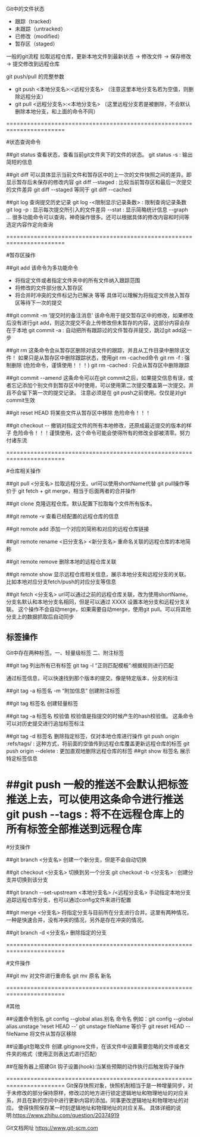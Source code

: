 Git中的文件状态
- 跟踪（tracked）
- 未跟踪（untracked）
- 已修改（modified）
- 暂存区（staged）

一般的git流程
拉取远程仓库，更新本地文件到最新状态 -> 修改文件 -> 保存修改 -> 提交修改到远程仓库

git push/pull 的完整参数
- git push <shortName> <本地分支名>:<远程分支名> （注意这里本地分支名若为空值，则删除远程分支）
- git pull <shortName> <远程分支名>:<本地分支名> （这里远程分支若是被删除，不会默认删除本地分支，和上面的命令不同）

=======================================================================

#状态查询命令

##git status
查看状态，查看当前git文件夹下的文件的状态。
git status -s : 输出简短的信息


##git diff
可以具体显示当前文件和暂存区中的上一次的文件快照之间的差异。即显示暂存后未保存的修改内容
git diff --staged : 比较当前暂存区和最后一次提交的文件差异
git diff --staged 等同于 git diff --cached


##git log
查询提交历史记录
git log -<限制显示记录条数> : 限制查询记录条数
git log -p : 显示每次提交所引入的文件差异
        --stat : 显示简略统计信息 
        --graph
        ...
很多功能命令可以查询，神奇操作很多。还可以根据具体的修改内容和时间等选定内容作定向查询

=======================================================================

#暂存区操作

##git add <fileNames>
该命令为多功能命令
- 将指定文件或者指定文件夹中的所有文件纳入跟踪范围
- 将修改的文件部分放入暂存区
- 将合并时冲突的文件标记为已解决
等等
具体可以理解为将指定文件放入暂存区等待下一次的提交

##git commit -m ‘提交时的备注消息’
该命令用于提交暂存区中的修改，如果修改后没有进行git add，则这次提交不会上传修改但未暂存的内容，这部分内容会存在于本地
git commit -a : 自动把所有跟踪过的文件暂存并提交，跳过git add这一步

##git rm
这条命令会从暂存区删除对该文件的跟踪，并且从工作目录中删除该文件！
如果只是从暂存区中删除跟踪状态，使用git rm -cached命令
git rm -f <fileName> : 强制删除 (危险命令，谨慎使用！！！)
git rm -cached <fileName> : 只会从暂存区中删除跟踪

##git commit --amend
这条命令可以在git commit之后，如果提交信息有误，或者忘记添加个别文件到暂存区中时使用，可以使用第二次提交覆盖第一次提交。并且不会留下第一次的提交记录。
注意必须是在 git push之前使用。仅仅是对git commit生效

##git reset HEAD <file>
将某些文件从暂存区中移除
危险命令！！！

##git checkout -- <file>
撤销对指定文件的所有本地修改，还原成最近提交的版本的样子
危险命令！！！谨慎使用，这个命令可能会使得所有的修改全部被清零。努力付诸东流

=======================================================================

#仓库相关操作

##git pull <url> <分支名>
拉取远程分支。url可以使用shortName代替
git pull操作等价于 git fetch + git merge，相当于后面两者的合并操作

##git clone <url>
克隆远程仓库。默认配置下拉取每个文件所有版本。

##git remote -v
查看已经配置的远程仓库的信息

##git remote add <shortName> <url>
添加一个对应的简称和对应的远程仓库链接

##git remote rename <旧分支名> <新分支名>
重命名关联的远程仓库的本地简称

##git remote remove <shortName>
删除本地的远程仓库关联

##git remote show <shortName>
显示远程仓库相关信息，展示本地分支和远程分支的关联。比如本地对应分支fetch/push的对应分支等信息

##git fetch <url> <分支名>
url可以通过之前的远程仓库关联，改为使用shortName。
分支名默认和本地分支名相同，但是可以通过 XXXX 设置本地分支和远程分支关联。
这个操作不会自动merge，如果需要自动merge，使用git pull。可以将其他分支上的数据抓取后自动同步

## 标签操作
Git中存在两种标签。一、轻量级标签  二、附注标签

##git tag
列出所有已有标签
git tag -l “正则匹配模板”:根据规则进行匹配

通过标签信息，可以快速找到那个版本的提交。像是特定版本，分支的标注

##git tag -a 标签名 -m “附加信息”
创建附注标签

##git tag 标签名
创建轻量标签

##git tag -a 标签名 校验值
校验值是指提交的时候产生的hash校验值。
这条命令可以对历史提交进行追加标签标注

##git tag -d 标签名
删除指定标签，仅对本地仓库进行操作
git push origin :refs/tags/<tagname> : 这种方式，将前面的空值传到远程仓库覆盖更新远程仓库的标签
git push origin --delete <tagname>   : 更加直观地删除远程仓库的标签
##git show 标签名
展示特定标签信息

##git push <shortName> <tagName>
一般的推送不会默认把标签推送上去，可以使用这条命令进行推送
git push <shortName> --tags : 将不在远程仓库上的所有标签全部推送到远程仓库
=======================================================================

#分支操作

##git branch <分支名>
创建一个新分支，但是不会自动切换

##git checkout <分支名>
切换到另一个分支
git checkout -b <分支名> : 创建分支并切换到该分支

##git branch --set-upstream <本地分支名> <shortName>/<远程分支名>
手动指定本地分支追踪远程仓库分支，也可以通过config文件来进行配置

##git merge <分支名>
将指定分支与目前所在分支进行合并。这里有两种情况，一种是快速合并，没有冲突的情况，另外是存在冲突的情况。

##git branch -d <分支名>
删除指定的分支

=======================================================================

#文件操作

##git mv
对文件进行重命名
git mv 原名 新名

=======================================================================


#其他

##设置命令别名
git config --global alias.别名 命令名
例如：git config --global alias.unstage ‘reset HEAD --’
git unstage fileName
等价于
git reset HEAD -- fileName
将文件从暂存区移除


##设置git忽略文件 
创建.gitignore文件，在该文件中设置需要忽略的文件或者文件夹的格式（使用正则表达式进行匹配）

##在服务器上搭建Git
钩子设置(hook):当某些预期的动作执行后触发钩子操作


=======================================================================
Git保存快照对象，快照机制相当于是一种增量同步，对于未修改的部分保持原样，修改过的地方进行锁定逻辑地址和物理地址的对应关系，并且在新的空间中进行更新内容的添加。同事更改逻辑地址和物理地址的对应。
使得快照保存某一时刻逻辑地址和物理地址的对应关系。
具体详细的说明:https://www.zhihu.com/question/20374919

Git文档网址
https://www.git-scm.com